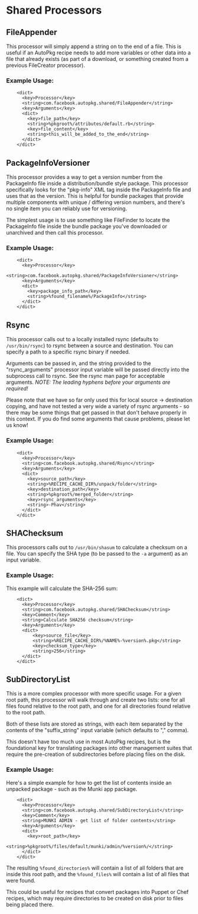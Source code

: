 # Shared Processors

## FileAppender

This processor will simply append a string on to the end of a file.  This is useful if an AutoPkg recipe needs to add more variables or other data into a file that already exists (as part of a download, or something created from a previous FileCreator processor).

### Example Usage:
```
    <dict>
      <key>Processor</key>
      <string>com.facebook.autopkg.shared/FileAppender</string>
      <key>Arguments</key>
      <dict>
        <key>file_path</key>
        <string>%pkgroot%/attributes/default.rb</string>
        <key>file_content</key>
        <string>this_will_be_added_to_the_end</string>
      </dict>
    </dict>
```

## PackageInfoVersioner

This processor provides a way to get a version number from the PackageInfo file inside a distribution/bundle style package.  This processor specifically looks for the "pkg-info" XML tag inside the PackageInfo file and uses that as the version.  This is helpful for bundle packages that provide multiple components with unique / differing version numbers, and there's no single item you can reliably use for versioning.

The simplest usage is to use something like FileFinder to locate the PackageInfo file inside the bundle package you've downloaded or unarchived and then call this processor.

### Example Usage:
```
    <dict>
      <key>Processor</key>
      <string>com.facebook.autopkg.shared/PackageInfoVersioner</string>
      <key>Arguments</key>
      <dict>
        <key>package_info_path</key>
        <string>%found_filename%/PackageInfo</string>
      </dict>
    </dict>
```

## Rsync

This processor calls out to a locally installed rsync (defaults to `/usr/bin/rsync`) to rsync between a source and destination.  You can specify a path to a specific rsync binary if needed.  

Arguments can be passed in, and the string provided to the "rsync_arguments" processor input variable will be passed directly into the subprocess call to rsync. See the rsync man page for acceptable arguments.  *NOTE: The leading hyphens before your arguments are required!*

Please note that we have so far only used this for local source -> destination copying, and have not tested a very wide a variety of rsync arguments - so there may be some things that get passed in that don't behave properly in this context.  If you do find some arguments that cause problems, please let us know!

### Example Usage:
```
    <dict>
      <key>Processor</key>
      <string>com.facebook.autopkg.shared/Rsync</string>
      <key>Arguments</key>
      <dict>
        <key>source_path</key>
        <string>%RECIPE_CACHE_DIR%/unpack/folder</string>
        <key>destination_path</key>
        <string>%pkgroot%/merged_folder</string>
        <key>rsync_arguments</key>
        <string>-Phav</string>
      </dict>
    </dict>
```

## SHAChecksum

This processors calls out to `/usr/bin/shasum` to calculate a checksum on a file.  You can specify the SHA type (to be passed to the `-a` argument) as an input variable.

### Example Usage:
This example will calculate the SHA-256 sum:

```
    <dict>
      <key>Processor</key>
      <string>com.facebook.autopkg.shared/SHAChecksum</string>
      <key>Comment</key>
      <string>Calculate SHA256 checksum</string>
      <key>Arguments</key>
      <dict>
          <key>source_file</key>
          <string>%RECIPE_CACHE_DIR%/%NAME%-%version%.pkg</string>
          <key>checksum_type</key>
          <string>256</string>
      </dict>
    </dict>
```

## SubDirectoryList
This is a more complex processor with more specific usage.  For a given root path, this processor will walk through and create two lists: one for all files found relative to the root path, and one for all directories found relative to the root path. 

Both of these lists are stored as strings, with each item separated by the contents of the "suffix_string" input variable (which defaults to "," comma).

This doesn't have too much use in most AutoPkg recipes, but is the foundational key for translating packages into other management suites that require the pre-creation of subdirectories before placing files on the disk.

### Example Usage:
Here's a simple example for how to get the list of contents inside an unpacked package - such as the Munki app package.

```
    <dict>
      <key>Processor</key>
      <string>com.facebook.autopkg.shared/SubDirectoryList</string>
      <key>Comment</key>
      <string>MUNKI ADMIN - get list of folder contents</string>
      <key>Arguments</key>
      <dict>
        <key>root_path</key>
        <string>%pkgroot%/files/default/munki/admin/%version%/</string>
      </dict>
    </dict>
```
The resulting `%found_directories%` will contain a list of all folders that are inside this root path, and the `%found_files%` will contain a list of all files that were found.

This could be useful for recipes that convert packages into Puppet or Chef recipes, which may require directories to be created on disk prior to files being placed there.